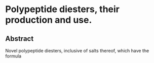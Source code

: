 # Polypeptide diesters, their production and use.

## Abstract
Novel polypeptide diesters, inclusive of salts thereof, which have the formula